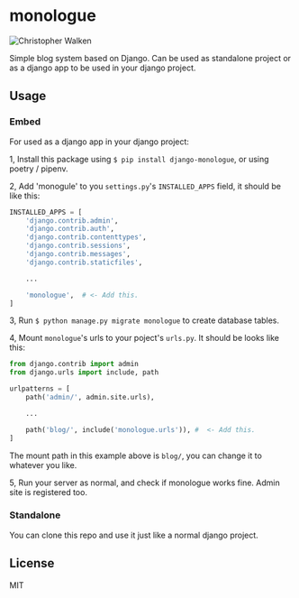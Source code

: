 # monologue

![Christopher Walken](https://upload.wikimedia.org/wikipedia/commons/1/18/Christopher_Walken_-_1984.jpg)

Simple blog system based on Django. Can be used as standalone project or as a django app to be used in your django project.

## Usage

### Embed

For used as a django app in your django project:

1, Install this package using `$ pip install django-monologue`, or using poetry / pipenv.

2, Add 'monogule' to you `settings.py`'s `INSTALLED_APPS` field, it should be like this:

```python
INSTALLED_APPS = [
    'django.contrib.admin',
    'django.contrib.auth',
    'django.contrib.contenttypes',
    'django.contrib.sessions',
    'django.contrib.messages',
    'django.contrib.staticfiles',

    ...

    'monologue',  # <- Add this.
]
```

3, Run `$ python manage.py migrate monologue` to create database tables.

4, Mount `monologue`'s urls to your poject's `urls.py`. It should be looks like this:

```python
from django.contrib import admin
from django.urls import include, path

urlpatterns = [
    path('admin/', admin.site.urls),

    ...

    path('blog/', include('monologue.urls')), #  <- Add this.
]
```

The mount path in this example above is `blog/`, you can change it to whatever you like.

5, Run your server as normal, and check if monologue works fine. Admin site is registered too.

### Standalone

You can clone this repo and use it just like a normal django project.

## License

MIT